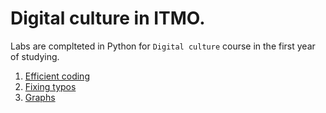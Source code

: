 # Digital culture in ITMO.

Labs are complteted in Python for `Digital culture` course in the first year of studying.

1.  [Efficient coding](https://github.com/Pronomuos/Digital-culture-course/tree/main/lab1)
2. [Fixing typos](https://github.com/Pronomuos/Digital-culture-course/tree/main/lab2)
3. [Graphs](https://github.com/Pronomuos/Digital-culture-course/tree/main/lab3)
